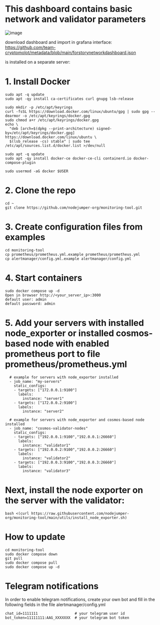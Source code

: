 # This dashboard contains basic network and validator parameters
![image](https://github.com/user-attachments/assets/55ed3a07-1595-4ba2-bf5c-74fcf364fe30)

download dashboard and import in grafana interface: https://github.com/team-cryptomolot/metadata/blob/main/forstorynetworkdashboard.json

is installed on a separate server:
# 1. Install Docker 
```
sudo apt -q update
sudo apt -qy install ca-certificates curl gnupg lsb-release

sudo mkdir -p /etc/apt/keyrings
curl -fsSL https://download.docker.com/linux/ubuntu/gpg | sudo gpg --dearmor -o /etc/apt/keyrings/docker.gpg
sudo chmod a+r /etc/apt/keyrings/docker.gpg
echo \
  "deb [arch=$(dpkg --print-architecture) signed-by=/etc/apt/keyrings/docker.gpg] https://download.docker.com/linux/ubuntu \
  $(lsb_release -cs) stable" | sudo tee /etc/apt/sources.list.d/docker.list >/dev/null

sudo apt -q update
sudo apt -qy install docker-ce docker-ce-cli containerd.io docker-compose-plugin

sudo usermod -aG docker $USER
```

# 2. Clone the repo
```
cd ~
git clone https://github.com/nodejumper-org/monitoring-tool.git
```
# 3. Create configuration files from examples
```
cd monitoring-tool
cp prometheus/prometheus.yml.example prometheus/prometheus.yml
cp alertmanager/config.yml.example alertmanager/config.yml
```
# 4. Start containers
```
sudo docker compose up -d
Open in browser http://<your_server_ip>:3000
default user: admin
default password: admin
```
# 5. Add your servers with installed node_exporter or installed cosmos-based node with enabled prometheus port to file prometheus/prometheus.yml
```
  # example for servers with node_exporter installed
  - job_name: "my-servers"
    static_configs:
    - targets: ["172.0.0.1:9100"]
      labels:
        instance: "server1"
    - targets: ["172.0.0.2:9100"]
      labels:
        instance: "server2"
    
  # example for servers with node_exporter and cosmos-based node installed
  - job_name: "cosmos-validator-nodes"
    static_configs:
    - targets: ["192.0.0.1:9100","192.0.0.1:26660"]
      labels:
        instance: "validator1"
    - targets: ["192.0.0.2:9100","192.0.0.2:26660"]
      labels:
        instance: "validator2"
    - targets: ["192.0.0.3:9100","192.0.0.3:26660"]
      labels:
        instance: "validator3"
```
# Next, install the node exporter on the server with the validator:
```
bash <(curl https://raw.githubusercontent.com/nodejumper-org/monitoring-tool/main/utils/install_node_exporter.sh)
```


# How to update
```
cd monitoring-tool
sudo docker compose down
git pull
sudo docker compose pull
sudo docker compose up -d
```
# Telegram notifications
In order to enable telegram notifications, create your own bot and fill in the following fields in the file alertmanager/config.yml
```
chat_id=1111111                 # your telegram user id
bot_token=11111111:AAG_XXXXXXX  # your telegram bot token
```
